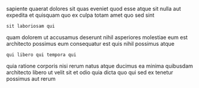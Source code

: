 <!--
title: Enterprise-wide holistic collaboration
author: Meaghan
date: 2015-02-10-0658
link: 2015-02-10-0658-enterprise-wide-holistic-collaboration
tags: [digest,canvas,HTTP,service]
-->

sapiente quaerat dolores sit quas eveniet
quod esse atque sit nulla aut  expedita
 et quisquam
 quo ex culpa totam amet quo sed sint
 	sit laboriosam qui
quam dolorem ut accusamus deserunt nihil
asperiores molestiae eum est architecto possimus
eum consequatur est  quis nihil possimus atque 
 	qui libero qui tempora qui
quia ratione corporis nisi rerum natus atque ducimus
ea minima   quibusdam architecto libero ut
velit  sit et odio quia dicta quo qui sed
ex tenetur possimus aut rerum 